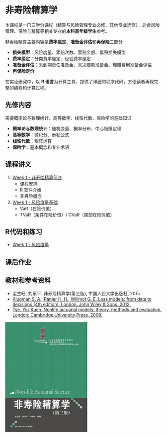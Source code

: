 # 非寿险精算学

本课程是一门三学分课程（精算与风险管理专业必修、其他专业选修），适合风险管理、保险与精算等相关专业的**本科高年级学生**参考。 


非寿险精算主要内容是**费率厘定**、**准备金评估**和**再保险**三部分

- **损失模型**：风险度量、索赔次数、索赔金额、累积损失模型
- **费率厘定**：分类费率厘定、经验费率厘定
- **准备金评估**：未到期责任准备金、未决赔款准备金、理赔费用准备金评估
- **再保险定价**

在实证研究中，以 **R 语言**为计算工具，提供了详细的程序代码，方便读者再现完整的编程和计算过程。

## 先修内容
需要概率论与数理统计、高等数学、线性代数、保险学的基础知识

- **概率论与数理统计**：随机变量、概率分布、中心极限定理
- **高等数学**：微积分、泰勒公式
- **线性代数**：矩阵运算
- **保险学**：基本概念和专业术语


## 课程讲义
1. [Week 1 - 非寿险精算简介]()
	- 课程安排
	- R 软件介绍
	- 非寿险概念
2. [Week 1 - 风险度量基础]()
	- VaR（在险价值）
	- TVaR（条件在险价值）/ CVaR（尾部在险价值）


## R代码和练习
-  [Week 1 - 风险度量](https://github.com/lizhengxiao/Non-life-Insurance-Ratemaking/blob/master/Codes/1.%20%E9%A3%8E%E9%99%A9%E5%BA%A6%E9%87%8F.r)

## 课后作业


## 教材和参考资料
- 孟生旺, 刘乐平. 非寿险精算学(第三版), 中国人民大学出版社, 2015
- [Klugman S. A., Panjer H. H., Willmot G. E. Loss models: from data to decisions (4th edition).  London: John Wiley & Sons, 2012.]()
- [Tse, Yiu-Kuen. Nonlife actuarial models: theory, methods and evaluation.  London: Cambridge University Press, 2009.]()





 ![](非寿险精算学.png)